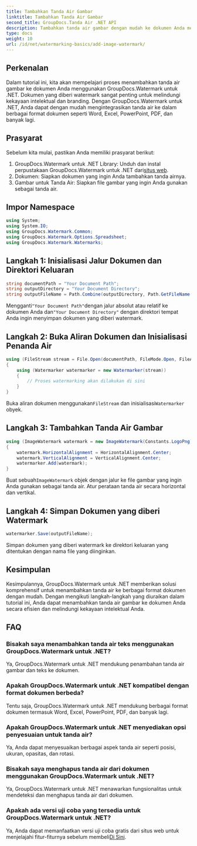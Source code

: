 ```yaml
---
title: Tambahkan Tanda Air Gambar
linktitle: Tambahkan Tanda Air Gambar
second_title: GroupDocs.Tanda Air .NET API
description: Tambahkan tanda air gambar dengan mudah ke dokumen Anda menggunakan GroupDocs.Watermark untuk .NET. Lindungi kekayaan intelektual Anda dengan mudah.
type: docs
weight: 10
url: /id/net/watermarking-basics/add-image-watermark/
---
```

## Perkenalan
Dalam tutorial ini, kita akan mempelajari proses menambahkan tanda air gambar ke dokumen Anda menggunakan GroupDocs.Watermark untuk .NET. Dokumen yang diberi watermark sangat penting untuk melindungi kekayaan intelektual dan branding. Dengan GroupDocs.Watermark untuk .NET, Anda dapat dengan mudah mengintegrasikan tanda air ke dalam berbagai format dokumen seperti Word, Excel, PowerPoint, PDF, dan banyak lagi.
## Prasyarat
Sebelum kita mulai, pastikan Anda memiliki prasyarat berikut:
1.  GroupDocs.Watermark untuk .NET Library: Unduh dan instal perpustakaan GroupDocs.Watermark untuk .NET dari[situs web](https://releases.groupdocs.com/Watermark/net/).
2. Dokumen: Siapkan dokumen yang ingin Anda tambahkan tanda airnya.
3. Gambar untuk Tanda Air: Siapkan file gambar yang ingin Anda gunakan sebagai tanda air.

## Impor Namespace
```csharp
using System;
using System.IO;
using GroupDocs.Watermark.Common;
using GroupDocs.Watermark.Options.Spreadsheet;
using GroupDocs.Watermark.Watermarks;
```
## Langkah 1: Inisialisasi Jalur Dokumen dan Direktori Keluaran
```csharp
string documentPath = "Your Document Path";
string outputDirectory = "Your Document Directory";
string outputFileName = Path.Combine(outputDirectory, Path.GetFileName(documentPath));
```
 Mengganti`"Your Document Path"`dengan jalur absolut atau relatif ke dokumen Anda dan`"Your Document Directory"` dengan direktori tempat Anda ingin menyimpan dokumen yang diberi watermark.
## Langkah 2: Buka Aliran Dokumen dan Inisialisasi Penanda Air
```csharp
using (FileStream stream = File.Open(documentPath, FileMode.Open, FileAccess.ReadWrite))
{
    using (Watermarker watermarker = new Watermarker(stream))
    {
        // Proses watermarking akan dilakukan di sini
    }
}
```
 Buka aliran dokumen menggunakan`FileStream` dan inisialisasi`Watermarker` obyek.
## Langkah 3: Tambahkan Tanda Air Gambar
```csharp
using (ImageWatermark watermark = new ImageWatermark(Constants.LogoPng))
{
    watermark.HorizontalAlignment = HorizontalAlignment.Center;
    watermark.VerticalAlignment = VerticalAlignment.Center;
    watermarker.Add(watermark);
}
```
 Buat sebuah`ImageWatermark` objek dengan jalur ke file gambar yang ingin Anda gunakan sebagai tanda air. Atur perataan tanda air secara horizontal dan vertikal.
## Langkah 4: Simpan Dokumen yang diberi Watermark
```csharp
watermarker.Save(outputFileName);
```
Simpan dokumen yang diberi watermark ke direktori keluaran yang ditentukan dengan nama file yang diinginkan.

## Kesimpulan
Kesimpulannya, GroupDocs.Watermark untuk .NET memberikan solusi komprehensif untuk menambahkan tanda air ke berbagai format dokumen dengan mudah. Dengan mengikuti langkah-langkah yang diuraikan dalam tutorial ini, Anda dapat menambahkan tanda air gambar ke dokumen Anda secara efisien dan melindungi kekayaan intelektual Anda.
## FAQ
### Bisakah saya menambahkan tanda air teks menggunakan GroupDocs.Watermark untuk .NET?
Ya, GroupDocs.Watermark untuk .NET mendukung penambahan tanda air gambar dan teks ke dokumen.
### Apakah GroupDocs.Watermark untuk .NET kompatibel dengan format dokumen berbeda?
Tentu saja, GroupDocs.Watermark untuk .NET mendukung berbagai format dokumen termasuk Word, Excel, PowerPoint, PDF, dan banyak lagi.
### Apakah GroupDocs.Watermark untuk .NET menyediakan opsi penyesuaian untuk tanda air?
Ya, Anda dapat menyesuaikan berbagai aspek tanda air seperti posisi, ukuran, opasitas, dan rotasi.
### Bisakah saya menghapus tanda air dari dokumen menggunakan GroupDocs.Watermark untuk .NET?
Ya, GroupDocs.Watermark untuk .NET menawarkan fungsionalitas untuk mendeteksi dan menghapus tanda air dari dokumen.
### Apakah ada versi uji coba yang tersedia untuk GroupDocs.Watermark untuk .NET?
 Ya, Anda dapat memanfaatkan versi uji coba gratis dari situs web untuk menjelajahi fitur-fiturnya sebelum membeli[Di Sini](https://releases.groupdocs.com/).